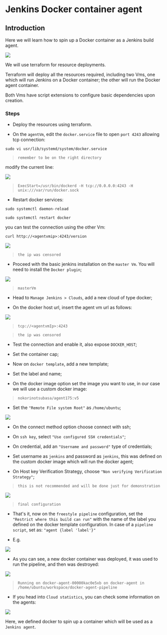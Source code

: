 # Jenkins Docker container agent

## Introduction 

Here we will learn how to spin up a Docker container as a Jenkins build agent.

![](https://github.com/nokorinotsubasa/project-docker-agent/blob/050dc2e6a00b62220efd1295556cbdd45d68486a/images/Architecture.png)

We will use terraform for resource deployments.

Terraform will deploy all the resources required, including two Vms, one which will run Jenkins on a Docker container; the other will run the Docker agent container.

Both Vms have script extensions to configure basic dependencies upon creation.

### Steps

- Deploy the resources using terraform.

- On the `agentVm`, edit the `docker.service` file to open `port 4243` allowing tcp connection:

`sudo vi usr/lib/systemd/system/docker.service`
>`remember to be on the right directory`

modify the current line: 

![](https://github.com/nokorinotsubasa/project-docker-agent/blob/1388f56c3cfcb3e2416d5c6383ab16a9b3cc3d6c/images/dockerserviceModification.png)

>`ExecStart=/usr/bin/dockerd -H tcp://0.0.0.0:4243 -H unix:///var/run/docker.sock`

- Restart docker services:

`sudo systemctl daemon-reload`

`sudo systemctl restart docker`

you can test the connection using the other Vm:

`curl http://<agentvmip>:4243/version`

![](https://github.com/nokorinotsubasa/project-docker-agent/blob/1388f56c3cfcb3e2416d5c6383ab16a9b3cc3d6c/images/curlTest.png)

>`the ip was censored`

- Proceed with the basic jenkins installation on the `master Vm`. You will need to install the `Docker plugin`;

![](https://github.com/nokorinotsubasa/project-docker-agent/blob/1388f56c3cfcb3e2416d5c6383ab16a9b3cc3d6c/images/JenkinsInititalSetup.png)

>`masterVm`

- Head to `Manage Jenkins > Clouds`, add a new cloud of type docker;

- On the docker host url, insert the agent vm url as follows:

![](https://github.com/nokorinotsubasa/project-docker-agent/blob/1388f56c3cfcb3e2416d5c6383ab16a9b3cc3d6c/images/NewCloudConfiguration.png)

>`tcp://<agentvmIp>:4243`

>`the ip was censored`

- Test the connection and enable it, also expose `DOCKER_HOST`;

- Set the container cap;

- Now on `docker template`, add a new template;

- Set the label and name;

- On the docker image option set the image you want to use, in our case we will use a custom docker image:

>`nokorinotsubasa/agent175:v5`

- Set the `"Remote File system Root"` as `/home/ubuntu`;

![](https://github.com/nokorinotsubasa/project-docker-agent/blob/1388f56c3cfcb3e2416d5c6383ab16a9b3cc3d6c/images/DockerAgentTemplateConfiguration.png)

- On the connect method option choose connect with ssh;

- On `ssh key`, select `"Use configured SSH credentials"`;

- On credential, add an `"Username and password"` type of credentials;

- Set username as `jenkins` and password as `jenkins`, this was defined on the custom docker image which will run the docker agent;

- On Host key Verification Strategy, choose `"Non verifying Verification Strategy"`;

>`this is not recommended and will be done just for demonstration`

![](https://github.com/nokorinotsubasa/project-docker-agent/blob/1388f56c3cfcb3e2416d5c6383ab16a9b3cc3d6c/images/DockerAgentTemplateSSHConfiguration.png)

>`final configuration`

- That's it, now on the `freestyle pipeline` configuration, set the `"Restrict where this build can run"` with the name of the label you defined on the docker template configuration.
In case of a `pipeline script`, set as:
`"agent {label 'label'}"`

- E.g.

![](https://github.com/nokorinotsubasa/project-docker-agent/blob/1388f56c3cfcb3e2416d5c6383ab16a9b3cc3d6c/images/pipelineScript.png)

- As you can see, a new docker container was deployed, it was used to run the pipeline, and then was destroyed:

![](https://github.com/nokorinotsubasa/project-docker-agent/blob/1388f56c3cfcb3e2416d5c6383ab16a9b3cc3d6c/images/docker-agent-pipeline.png)

>`Running on docker-agent-00000kac0e5xb on docker-agent in /home/ubuntu/workspace/docker-agent-pipeline`

- If you head into `Cloud statistics`, you can check some information on the agents:

![](https://github.com/nokorinotsubasa/project-docker-agent/blob/1388f56c3cfcb3e2416d5c6383ab16a9b3cc3d6c/images/Jenkins%20Cloud%20Statistics.png)

Here, we defined docker to spin up a container which will be used as a `Jenkins agent`.